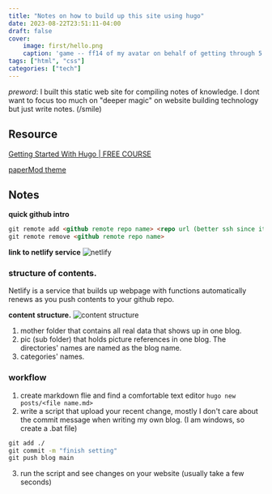 ```yaml
---
title: "Notes on how to build up this site using hugo"
date: 2023-08-22T23:51:11-04:00
draft: false
cover:
    image: first/hello.png
    caption: 'game -- ff14 of my avatar on behalf of getting through 5.x '
tags: ["html", "css"]
categories: ["tech"]
---
```

*preword*: I built this static web site for compiling notes of knowledge. I dont want to focus too much on "deeper magic" on website building technology but just write notes. (/smile)
## Resource
[Getting Started With Hugo | FREE COURSE](https://www.youtube.com/watch?v=hjD9jTi_DQ4&t=1455s)

[paperMod theme](https://themes.gohugo.io/themes/hugo-papermod/)


## Notes
**quick github intro**
```md
git remote add <github remote repo name> <repo url (better ssh since it turned to several error using http proxy)>
git remote remove <github remote repo name>
```

**link to netlify service**
![netlify](../pic/first/netlify.png)

### structure of contents.
Netlify is a service that builds up webpage with functions automatically renews as you push contents to your github repo. 

**content structure.**
![content structure](../pic/first/content.png)
1. mother folder that contains all real data that shows up in one blog.
2. pic (sub folder) that holds picture references in one blog. The directories' names are named as the blog name. 
3. categories' names. 

### workflow
1. create markdown flie and find a comfortable text editor  ```hugo new posts/<file name.md>```
2. write a script that upload your recent change, mostly I don't care about the commit message when writing my own blog. (I am windows, so create a .bat file)
``` bat 
git add ./
git commit -m "finish setting"  
git push blog main
```
3. run the script and see changes on your website (usually take a few seconds)